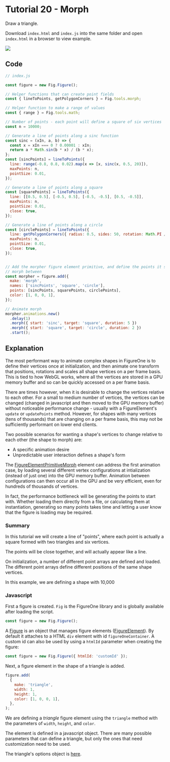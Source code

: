 # Tutorial 20 - Morph

Draw a triangle.

Download `index.html` and `index.js` into the same folder and open `index.html` in a browser to view example.

![](./example.png)

## Code


```js
// index.js

const figure = new Fig.Figure();

// Helper functions that can create point fields
const { lineToPoints, getPolygonCorners } = Fig.tools.morph;

// Helper function to make a range of values
const { range } = Fig.tools.math;

// Number of points - each point will define a square of six vertices
const n = 10000;

// Generate a line of points along a sinc function
const sinc = (xIn, a, b) => {
  const x = xIn === 0 ? 0.00001 : xIn;
  return a * Math.sin(b * x) / (b * x);
};
const [sincPoints] = lineToPoints({
  line: range(-0.8, 0.8, 0.02).map(x => [x, sinc(x, 0.5, 20)]),
  maxPoints: n,
  pointSize: 0.01,
});

// Generate a line of points along a square
const [squarePoints] = lineToPoints({
  line: [[0.5, 0.5], [-0.5, 0.5], [-0.5, -0.5], [0.5, -0.5]],
  maxPoints: n,
  pointSize: 0.01,
  close: true,
});

// Generate a line of points along a circle
const [circlePoints] = lineToPoints({
  line: getPolygonCorners({ radius: 0.5, sides: 50, rotation: Math.PI / 4 }),
  maxPoints: n,
  pointSize: 0.01,
  close: true,
});


// Add the morpher figure element primitive, and define the points it should
// morph between
const morpher = figure.add({
  make: 'morph',
  names: ['sincPoints', 'square', 'circle'],
  points: [sincPoints, squarePoints, circlePoints],
  color: [1, 0, 0, 1],
});

// Animate morph
morpher.animations.new()
  .delay(1)
  .morph({ start: 'sinc', target: 'square', duration: 5 })
  .morph({ start: 'square', target: 'circle', duration: 2 })
  .start();
```
## Explanation

The most performant way to animate complex shapes in FigureOne is to define their vertices once at initialization, and then animate one transform that positions, rotations and scales all shape vertices on a per frame basis. This is tied to how WebGL works, where all the vertices are stored in a GPU memory buffer and so can be quickly accessed on a per frame basis.

There are times however, when it is desirable to change the vertices relative to each other. For a small to medium number of vertices, the vertices can be changed (changed in javascript and then moved to the GPU memory buffer) without noticeable performance change - usually with a FigureElement's `update` or `updatePoints` method. However, for shapes with many vertices (tens of thousands) that are changing on a per frame basis, this may not be sufficiently performant on lower end clients.

Two possible scenarios for wanting a shape's vertices to change relative to each other (the shape to morph) are:
* A specific animation desire
* Unpredictable user interaction defines a shape's form

The [FigureElementPrimitiveMorph](https://airladon.github.io/FigureOne/api/#figureelementprimitivemorph) element can address the first animation case, by loading several different vertex configurations at intialization (instead of just one) into the GPU memory buffer. Animation between configurations can then occur all in the GPU and be very efficient, even for hundreds of thousands of vertices.

In fact, the performance bottleneck will be generating the points to start with. Whether loading them directly from a file, or calculating them at instantiation, generating so many points takes time and letting a user know that the figure is loading may be required.


### Summary

In this tutorial we will create a line of "points", where each point is actually a square formed with two triangles and six vertices.

The points will be close together, and will actually appear like a line.

On initialization, a number of different point arrays are defined and loaded. The different point arrays define different positions of the same shape vertices.

In this example, we are defining a shape with 10,000 



### Javascript

First a figure is created. `Fig` is the FigureOne library and is globally available after loading the script.

```js
const figure = new Fig.Figure();
```

A [Figure](https://airladon.github.io/FigureOne/api/#figure) is an object that manages figure elements ([FigureElement](https://airladon.github.io/FigureOne/api/#figureelement)). By default it attaches to a HTML `div` element with id `figureOneContainer`. A custom id can also be used by using a `htmlId` parameter when creating the figure:

```js
const figure = new Fig.Figure({ htmlId: 'customId' });
```

Next, a figure element in the shape of a triangle is added.

```js
figure.add(
  {
    make: 'triangle',
    width: 1,
    height: 1,
    color: [1, 0, 0, 1],
  },
);

```

We are defining a *triangle* figure element using the `triangle` method with the parameters of `width`, `height`, and `color`.

The element is defined in a javascript object. There are many possible parameters that can define a triangle, but only the ones that need customization need to be used.

The triangle's options object is [here](https://airladon.github.io/FigureOne/api/#obj_triangle).

